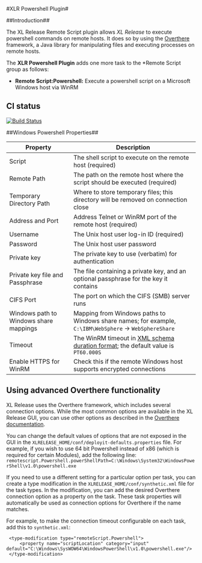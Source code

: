 #XLR Powershell Plugin#

##Introduction##

The XL Release Remote Script plugin allows *XL Release* to execute powershell commands on remote hosts. It does so by using the [Overthere](https://github.com/xebialabs/overthere) framework, a Java library for manipulating files and executing processes on remote hosts.

The **XLR Powershell Plugin** adds one more task to the *Remote Script group as follows:

* **Remote Script:Powershell:** Execute a powershell script on a Microsoft Windows host via WinRM

## CI status ##

[![Build Status][xlr-powershell-plugin-travis-image] ][xlr-powershell-plugin-travis-url]

[xlr-powershell-plugin-travis-image]: https://travis-ci.org/xebialabs-community/xlr-powershell-plugin.svg?branch=master
[xlr-powershell-plugin-travis-url]: https://travis-ci.org/xebialabs-community/xlr-powershell-plugin


##Windows Powershell Properties##

| Property | Description |
| -------- | ----------- |
| Script | The shell script to execute on the remote host (required) |
| Remote Path | The path on the remote host where the script should be executed (required) |
| Temporary Directory Path | Where to store temporary files; this directory will be removed on connection close |
| Address and Port | Address Telnet or WinRM port of the remote host (required) |
| Username | The Unix host user log-in ID (required) |
| Password | The Unix host user password |
| Private key | The private key to use (verbatim) for authentication |
| Private key file and Passphrase | The file containing a private key, and an optional passphrase for the key it contains |
| CIFS Port | The port on which the CIFS (SMB) server runs |
| Windows path to Windows share mappings | Mapping from Windows paths to Windows share names; for example, `C:\IBM\WebSphere` &#8594; `WebSphereShare` |
| Timeout | The WinRM timeout in [XML schema duration format](http://www.w3.org/TR/xmlschema-2/#isoformats); the default value is `PT60.000S` |
| Enable HTTPS for WinRM | Check this if the remote Windows host supports encrypted connections |

## Using advanced Overthere functionality

XL Release uses the Overthere framework, which includes several connection options. While the most common options are available in the XL Release GUI, you can use other options as described in the [Overthere documentation](https://github.com/xebialabs/overthere/blob/master/README.md).

You can change the default values of options that are not exposed in the GUI in the `XLRELEASE_HOME/conf/deployit-defaults.properties` file. For example, if you wish to use 64 bit Powershell instead of x86 (which is required for certain Modules), add the following line: `remotescript.Powershell.powerShellPath=C:\Windows\System32\WindowsPowerShell\v1.0\powershell.exe`

If you need to use a different setting for a particular option per task, you can create a type modification in the `XLRELEASE_HOME/conf/synthetic.xml` file for the task types. In the modification, you can add the desired Overthere connection option as a property on the task. These task properties will automatically be used as connection options for Overthere if the name matches.

For example, to make the connection timeout configurable on each task, add this to `synthetic.xml`:

     <type-modification type="remoteScript.Powershell">
         <property name="scriptLocation" category="input" default="C:\Windows\SysWOW64\WindowsPowerShell\v1.0\powershell.exe"/>
     </type-modification>
     
     
